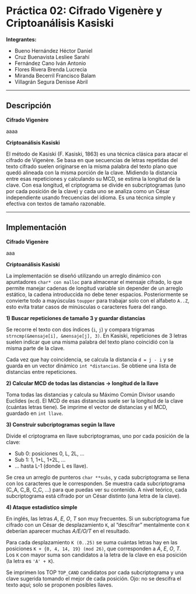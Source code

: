 # Práctica 02: Cifrado Vigenère y Criptoanálisis Kasiski

**Integrantes:**  
- Bueno Hernández Héctor Daniel  
- Cruz Buenavista Lesliee Sarahí  
- Fernández Cano Iván Antonio  
- Flores Rivera Brenda Lucrecia  
- Miranda Becerril Francisco Balam  
- Villagrán Segura Denisse Abril  

---

## Descripción

**Cifrado Vigenère**

aaaa

**Criptoanálisis Kasiski**

El método de Kasiski (F. Kasiski, 1863) es una técnica clásica para atacar el cifrado de Vigenère. Se basa en que secuencias 
de letras repetidas del texto cifrado suelen originarse en la misma palabra del texto plano que quedó alineada con la misma 
porción de la clave. Midiendo la distancia entre esas repeticiones y calculando su MCD, se estima la longitud de la clave. 
Con esa longitud, el criptograma se divide en subcriptogramas (uno por cada posición de la clave) y cada uno se analiza como 
un César independiente usando frecuencias del idioma. Es una técnica simple y efectiva con textos de tamaño razonable.

---

## Implementación

**Cifrado Vigenère**

aaa

**Criptoanálisis Kasiski**

La implementación se diseñó utilizando un arreglo dinámico con apuntadores `char* con malloc` para almacenar el mensaje
cifrado, lo que permite manejar cadenas de longitud variable sin depender de un arreglo estático, la cadena introduccida no 
debe tener espacios. Posteriormente se convierte todo a mayúsculas `toupper` para trabajar solo con el alfabeto `A..Z`, esto 
evita tratar casos de minúsculas o caracteres fuera del rango.

**1) Buscar repeticiones de tamaño 3 y guardar distancias**

Se recorre el texto con dos índices (`i`, `j`) y compara trigramas `strncmp(&mensaje[i], &mensaje[j], 3)`. En Kasiski, 
repeticiones de 3 letras suelen indicar que una misma palabra del texto plano coincidió con la misma parte de la clave.

Cada vez que hay coincidencia, se calcula la distancia `d = j - i` y se guarda en un vector dinámico 
`int *distancias`. Se obtiene una lista de distancias entre repeticiones.

**2) Calcular MCD de todas las distancias → longitud de la llave**

Toma todas las distancias y calcula su Máximo Común Divisor usando Euclides (`mcd`). El MCD de esas distancias suele ser la 
longitud de la clave (cuántas letras tiene). Se imprime el vector de distancias y el MCD, guardado en `int llave`.

**3) Construir subcriptogramas según la llave**

Divide el criptograma en llave subcriptogramas, uno por cada posición de la clave:
- Sub 0: posiciones 0, L, 2L, ...
- Sub 1: 1, 1+L, 1+2L, ...
- … hasta L-1 (donde L es llave).

Se crea un arreglo de punteros `char **subs`, y cada subcriptograma se llena con los caracteres que le corresponden. Se
muestra cada subcriptograma (C_A, C_B, C_C, …) para que puedas ver su contenido. A nivel teórico, cada subcriptograma está 
cifrado por un César distinto (una letra de la clave).

**4) Ataque estadístico simple**

En inglés, las letras _A_, _E_, _O_, _T_ son muy frecuentes. Si un subcriptograma fue cifrado con un César de desplazamiento `K`, 
al “descifrar” mentalmente con `K` deberían aparecer muchas _A/E/O/T_ en el resultado.

Para cada desplazamiento `K (0..25)` se suma cuántas letras hay en las posiciones `K + {0, 4, 14, 19} (mod 26)`, que corresponden 
a _A_, _E_, _O_, _T_. Los `K` con mayor suma son candidatos a la letra de la clave en esa posición (la letra es `'A' + K`).

Se imprimen los TOP `TOP_CAND` candidatos por cada subcriptograma y una clave sugerida tomando el mejor de cada posición.
Ojo: no se descifra el texto aquí; solo se proponen posibles llaves.




